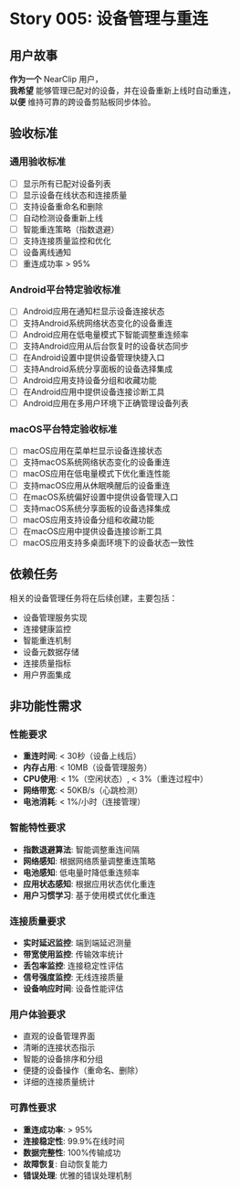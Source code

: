 # Story 005: 设备管理与重连

## 用户故事

**作为一个** NearClip 用户，  
**我希望** 能够管理已配对的设备，并在设备重新上线时自动重连，  
**以便** 维持可靠的跨设备剪贴板同步体验。

## 验收标准

### 通用验收标准
- [ ] 显示所有已配对设备列表
- [ ] 显示设备在线状态和连接质量
- [ ] 支持设备重命名和删除
- [ ] 自动检测设备重新上线
- [ ] 智能重连策略（指数退避）
- [ ] 支持连接质量监控和优化
- [ ] 设备离线通知
- [ ] 重连成功率 > 95%

### Android平台特定验收标准
- [ ] Android应用在通知栏显示设备连接状态
- [ ] 支持Android系统网络状态变化的设备重连
- [ ] Android应用在低电量模式下智能调整重连频率
- [ ] 支持Android应用从后台恢复时的设备状态同步
- [ ] 在Android设置中提供设备管理快捷入口
- [ ] 支持Android系统分享面板的设备选择集成
- [ ] Android应用支持设备分组和收藏功能
- [ ] 在Android应用中提供设备连接诊断工具
- [ ] Android应用在多用户环境下正确管理设备列表

### macOS平台特定验收标准
- [ ] macOS应用在菜单栏显示设备连接状态
- [ ] 支持macOS系统网络状态变化的设备重连
- [ ] macOS应用在低电量模式下优化重连性能
- [ ] 支持macOS应用从休眠唤醒后的设备重连
- [ ] 在macOS系统偏好设置中提供设备管理入口
- [ ] 支持macOS系统分享面板的设备选择集成
- [ ] macOS应用支持设备分组和收藏功能
- [ ] 在macOS应用中提供设备连接诊断工具
- [ ] macOS应用支持多桌面环境下的设备状态一致性

## 依赖任务

相关的设备管理任务将在后续创建，主要包括：
- 设备管理服务实现
- 连接健康监控
- 智能重连机制
- 设备元数据存储
- 连接质量指标
- 用户界面集成

## 非功能性需求

### 性能要求
- **重连时间**: < 30秒（设备上线后）
- **内存占用**: < 10MB（设备管理服务）
- **CPU使用**: < 1%（空闲状态）, < 3%（重连过程中）
- **网络带宽**: < 50KB/s（心跳检测）
- **电池消耗**: < 1%/小时（连接管理）

### 智能特性要求
- **指数退避算法**: 智能调整重连间隔
- **网络感知**: 根据网络质量调整重连策略
- **电池感知**: 低电量时降低重连频率
- **应用状态感知**: 根据应用状态优化重连
- **用户习惯学习**: 基于使用模式优化重连

### 连接质量要求
- **实时延迟监控**: 端到端延迟测量
- **带宽使用监控**: 传输效率统计
- **丢包率监控**: 连接稳定性评估
- **信号强度监控**: 无线连接质量
- **设备响应时间**: 设备性能评估

### 用户体验要求
- 直观的设备管理界面
- 清晰的连接状态指示
- 智能的设备排序和分组
- 便捷的设备操作（重命名、删除）
- 详细的连接质量统计

### 可靠性要求
- **重连成功率**: > 95%
- **连接稳定性**: 99.9%在线时间
- **数据完整性**: 100%传输成功
- **故障恢复**: 自动恢复能力
- **错误处理**: 优雅的错误处理机制
